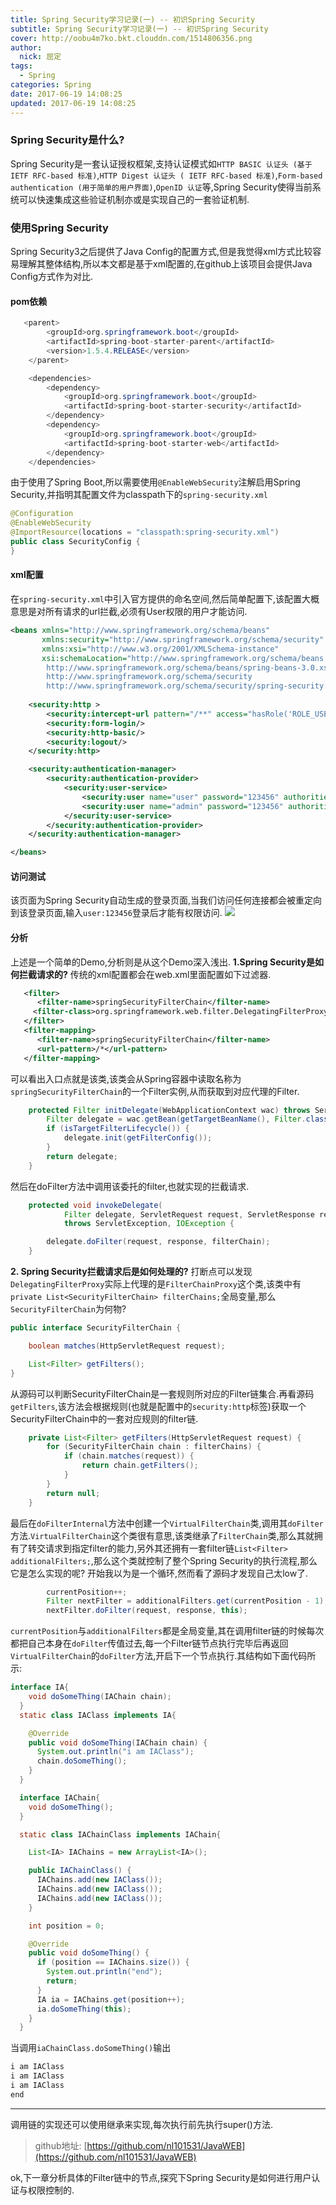 ```yaml
---
title: Spring Security学习记录(一) -- 初识Spring Security
subtitle: Spring Security学习记录(一) -- 初识Spring Security
cover: http://oobu4m7ko.bkt.clouddn.com/1514806356.png
author: 
  nick: 屈定
tags:
  - Spring   
categories: Spring
date: 2017-06-19 14:08:25 
updated: 2017-06-19 14:08:25 
---
```


###  Spring Security是什么?
Spring Security是一套认证授权框架,支持认证模式如`HTTP BASIC 认证头 (基于 IETF RFC-based 标准)`,`HTTP Digest 认证头 ( IETF RFC-based 标准)`,`Form-based authentication (用于简单的用户界面)`,`OpenID 认证`等,Spring Security使得当前系统可以快速集成这些验证机制亦或是实现自己的一套验证机制.

### 使用Spring Security
Spring Security3之后提供了Java Config的配置方式,但是我觉得xml方式比较容易理解其整体结构,所以本文都是基于xml配置的,在github上该项目会提供Java Config方式作为对比.

#### pom依赖
```java
   <parent>
        <groupId>org.springframework.boot</groupId>
        <artifactId>spring-boot-starter-parent</artifactId>
        <version>1.5.4.RELEASE</version>
    </parent>

    <dependencies>
        <dependency>
            <groupId>org.springframework.boot</groupId>
            <artifactId>spring-boot-starter-security</artifactId>
        </dependency>
        <dependency>
            <groupId>org.springframework.boot</groupId>
            <artifactId>spring-boot-starter-web</artifactId>
        </dependency>
    </dependencies>
```
由于使用了Spring Boot,所以需要使用`@EnableWebSecurity`注解启用Spring Security,并指明其配置文件为classpath下的`spring-security.xml`
```java
@Configuration
@EnableWebSecurity
@ImportResource(locations = "classpath:spring-security.xml")
public class SecurityConfig {
}
```

#### xml配置
在`spring-security.xml`中引入官方提供的命名空间,然后简单配置下,该配置大概意思是对所有请求的url拦截,必须有User权限的用户才能访问.
```xml
<beans xmlns="http://www.springframework.org/schema/beans"
       xmlns:security="http://www.springframework.org/schema/security"
       xmlns:xsi="http://www.w3.org/2001/XMLSchema-instance"
       xsi:schemaLocation="http://www.springframework.org/schema/beans
		http://www.springframework.org/schema/beans/spring-beans-3.0.xsd
		http://www.springframework.org/schema/security
		http://www.springframework.org/schema/security/spring-security.xsd">
	
	<security:http >
        <security:intercept-url pattern="/**" access="hasRole('ROLE_USER')"/>
        <security:form-login/>
        <security:http-basic/>
        <security:logout/>
    </security:http>

    <security:authentication-manager>
        <security:authentication-provider>
            <security:user-service>
                <security:user name="user" password="123456" authorities="ROLE_USER"/>
                <security:user name="admin" password="123456" authorities="ROLE_USER, ROLE_ADMIN"/>
            </security:user-service>
        </security:authentication-provider>
    </security:authentication-manager>

</beans>
```
#### 访问测试
该页面为Spring Security自动生成的登录页面,当我们访问任何连接都会被重定向到该登录页面,输入`user:123456`登录后才能有权限访问.
![](http://oobu4m7ko.bkt.clouddn.com/1497854910.png?imageMogr2/thumbnail/!70p)

#### 分析
上述是一个简单的Demo,分析则是从这个Demo深入浅出.
**1.Spring Security是如何拦截请求的?**
传统的xml配置都会在web.xml里面配置如下过滤器.
```xml
   <filter>
      <filter-name>springSecurityFilterChain</filter-name>
     <filter-class>org.springframework.web.filter.DelegatingFilterProxy</filter-class>
   </filter>
   <filter-mapping>
      <filter-name>springSecurityFilterChain</filter-name>
      <url-pattern>/*</url-pattern>
   </filter-mapping>
```
可以看出入口点就是该类,该类会从Spring容器中读取名称为`springSecurityFilterChain`的一个Filter实例,从而获取到对应代理的Filter.
```java
	protected Filter initDelegate(WebApplicationContext wac) throws ServletException {
		Filter delegate = wac.getBean(getTargetBeanName(), Filter.class);
		if (isTargetFilterLifecycle()) {
			delegate.init(getFilterConfig());
		}
		return delegate;
	}
```
然后在doFilter方法中调用该委托的filter,也就实现的拦截请求.
```java
	protected void invokeDelegate(
			Filter delegate, ServletRequest request, ServletResponse response, FilterChain filterChain)
			throws ServletException, IOException {

		delegate.doFilter(request, response, filterChain);
	}
```
**2. Spring Security拦截请求后是如何处理的?**
打断点可以发现`DelegatingFilterProxy`实际上代理的是`FilterChainProxy`这个类,该类中有`	private List<SecurityFilterChain> filterChains;`全局变量,那么`SecurityFilterChain`为何物?
```java
public interface SecurityFilterChain {

	boolean matches(HttpServletRequest request);

	List<Filter> getFilters();
}
```
从源码可以判断SecurityFilterChain是一套规则所对应的Filter链集合.再看源码`getFilters`,该方法会根据规则(也就是配置中的`security:http`标签)获取一个SecurityFilterChain中的一套对应规则的filter链.
```java
	private List<Filter> getFilters(HttpServletRequest request) {
		for (SecurityFilterChain chain : filterChains) {
			if (chain.matches(request)) {
				return chain.getFilters();
			}
		}
		return null;
	}
```
最后在`doFilterInternal`方法中创建一个`VirtualFilterChain`类,调用其`doFilter`方法.`VirtualFilterChain`这个类很有意思,该类继承了`FilterChain`类,那么其就拥有了转交请求到指定filter的能力,另外其还拥有一套filter链`List<Filter> additionalFilters;`,那么这个类就控制了整个Spring Security的执行流程,那么它是怎么实现的呢?
开始我以为是一个循环,然而看了源码才发现自己太low了.
```java
        currentPosition++;
		Filter nextFilter = additionalFilters.get(currentPosition - 1);
		nextFilter.doFilter(request, response, this);
```
`currentPosition`与`additionalFilters`都是全局变量,其在调用filter链的时候每次都把自己本身在`doFilter`传值过去,每一个Filter链节点执行完毕后再返回`VirtualFilterChain`的`doFilter`方法,开启下一个节点执行.其结构如下面代码所示:
```java    
interface IA{
    void doSomeThing(IAChain chain);
  }
  static class IAClass implements IA{

    @Override
    public void doSomeThing(IAChain chain) {
      System.out.println("i am IAClass");
      chain.doSomeThing();
    }
  }

  interface IAChain{
    void doSomeThing();
  }

  static class IAChainClass implements IAChain{

    List<IA> IAChains = new ArrayList<IA>();

    public IAChainClass() {
      IAChains.add(new IAClass());
      IAChains.add(new IAClass());
      IAChains.add(new IAClass());
    }

    int position = 0;

    @Override
    public void doSomeThing() {
      if (position == IAChains.size()) {
        System.out.println("end");
        return;
      }
      IA ia = IAChains.get(position++);
      ia.doSomeThing(this);
    }
  }
```
当调用`iaChainClass.doSomeThing()`输出
```java
i am IAClass
i am IAClass
i am IAClass
end
```
- - - - -
调用链的实现还可以使用继承来实现,每次执行前先执行super()方法.

> github地址:  [https://github.com/nl101531/JavaWEB](https://github.com/nl101531/JavaWEB)

ok,下一章分析具体的Filter链中的节点,探究下Spring Security是如何进行用户认证与权限控制的.
